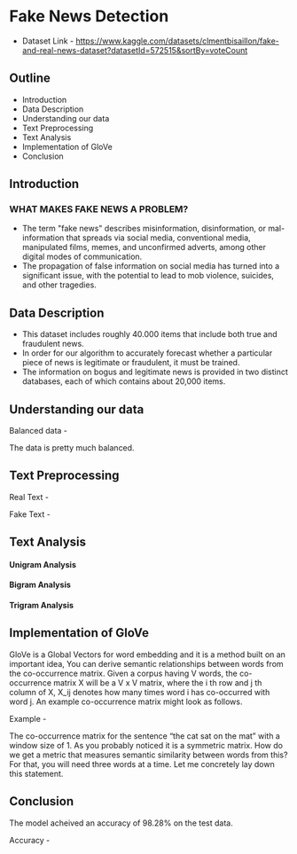 # Fake News Detection

- Dataset Link - https://www.kaggle.com/datasets/clmentbisaillon/fake-and-real-news-dataset?datasetId=572515&sortBy=voteCount

## Outline
  - Introduction 
  - Data Description
  - Understanding our data
  - Text Preprocessing
  - Text Analysis
  - Implementation of GloVe
  - Conclusion

## Introduction

### WHAT MAKES FAKE NEWS A PROBLEM?

- The term "fake news" describes misinformation, disinformation, or mal-information that spreads via social media, conventional media, manipulated films, memes, and unconfirmed adverts, among other digital modes of communication.
- The propagation of false information on social media has turned into a significant issue, with the potential to lead to mob violence, suicides, and other tragedies.

## Data Description

- This dataset includes roughly 40.000 items that include both true and fraudulent news. 
- In order for our algorithm to accurately forecast whether a particular piece of news is legitimate or fraudulent, it must be trained. 
- The information on bogus and legitimate news is provided in two distinct databases, each of which contains about 20,000 items.

## Understanding our data

Balanced data - 

The data is pretty much balanced.


## Text Preprocessing

Real Text - 

Fake Text - 


## Text Analysis

#### Unigram Analysis

#### Bigram Analysis

#### Trigram Analysis

## Implementation of GloVe

GloVe is a Global Vectors for word embedding and it is a method built on an important idea, You can derive semantic relationships between words from the co-occurrence matrix. Given a corpus having V words, the co-occurrence matrix X will be a V x V matrix, where the i th row and j th column of X, X_ij denotes how many times word i has co-occurred with word j. An example co-occurrence matrix might look as follows.

Example -

The co-occurrence matrix for the sentence “the cat sat on the mat” with a window size of 1. As you probably noticed it is a symmetric matrix. How do we get a metric that measures semantic similarity between words from this? For that, you will need three words at a time. Let me concretely lay down this statement.


## Conclusion

The model acheived an accuracy of 98.28% on the test data. 

Accuracy - 






